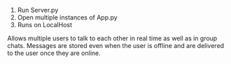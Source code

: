 1. Run Server.py
2. Open multiple instances of App.py
3. Runs on LocalHost

Allows multiple users to talk to each other in real time as well as in group chats. Messages are stored even when the user is offline and are delivered to the user once they are online.
